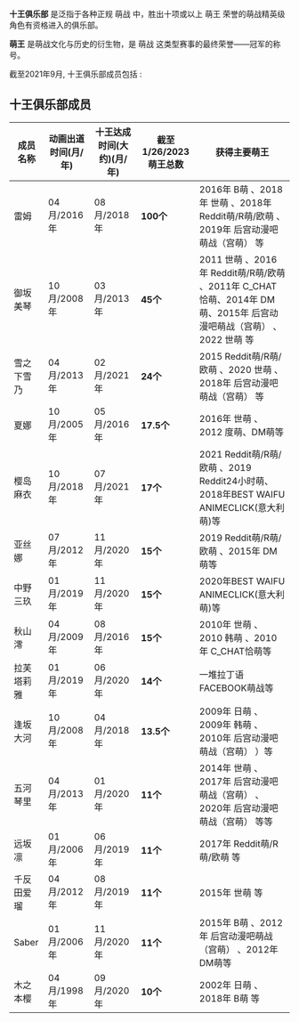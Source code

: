 **十王俱乐部** 是泛指于各种正规  萌战  中，胜出十项或以上  萌王  荣誉的萌战精英级角色有资格进入的俱乐部。

**萌王** 是萌战文化与历史的衍生物，是  萌战  这类型赛事的最终荣誉——冠军的称号。

截至2021年9月, 十王俱乐部成员包括 :

##  十王俱乐部成员

成员名称  |  动画出道时间(月/年)  |  十王达成时间(大约)(月/年)  |  截至1/26/2023 萌王总数  |  获得主要萌王   
---|---|---|---|---  
雷姆  |  04月/2016年  |  08月/2018年  |  **100个** |  2016年  B萌  、2018年  世萌  、2018年  Reddit萌/R萌/欧萌  、2019年  后宫动漫吧萌战（宫萌）  等   
御坂美琴  |  10月/2008年  |  03月/2013年  |  **45个** |  2011  世萌  、2016年  Reddit萌/R萌/欧萌  、2011年 C_CHAT恰萌、2014年 DM萌、2015年  后宫动漫吧萌战（宫萌）  、2022  世萌  等   
雪之下雪乃  |  04月/2013年  |  02月/2021年  |  **24个** |  2015  Reddit萌/R萌/欧萌  、2020  世萌  、2018年  后宫动漫吧萌战（宫萌）  等   
夏娜  |  10月/2005年  |  05月/2016年  |  **17.5个** |  2016年  世萌  、2012 度萌、DM萌等   
樱岛麻衣  |  10月/2018年  |  07月/2021年  |  **17个** |  2021  Reddit萌/R萌/欧萌  、2019 Reddit24小时萌、2018年BEST WAIFU ANIMECLICK(意大利萌)等   
亚丝娜  |  07月/2012年  |  11月/2020年  |  **15个** |  2019  Reddit萌/R萌/欧萌  、2015年 DM萌等   
中野三玖  |  01月/2019年  |  11月/2020年  |  **15个** |  2020年BEST WAIFU ANIMECLICK(意大利萌)等   
秋山澪  |  04月/2009年  |  08月/2016年  |  **15个** |  2010年  世萌  、2010  韩萌  、2010年 C_CHAT恰萌等   
拉芙塔莉雅  |  01月/2019年  |  06月/2020年  |  **14个** |  一堆拉丁语FACEBOOK萌战等   
逢坂大河  |  10月/2008年  |  04月/2018年  |  **13.5个** |  2009年  日萌  、2009年  韩萌  、2010年  后宫动漫吧萌战（宫萌）  ）等   
五河琴里  |  04月/2013年  |  01月/2020年  |  **11个** |  2014年  世萌  、2017年  后宫动漫吧萌战（宫萌）  、2020年  后宫动漫吧萌战（宫萌）  等等   
远坂凛  |  01月/2006年  |  06月/2019年  |  **11个** |  2017年  Reddit萌/R萌/欧萌  等   
千反田爱瑠  |  04月/2012年  |  08月/2019年  |  **11个** |  2015年  世萌  等   
Saber  |  01月/2006年  |  11月/2020年  |  **11个** |  2015年  B萌  、2012年  后宫动漫吧萌战（宫萌）  、2012年 DM萌等   
木之本樱  |  04月/1998年  |  09月/2020年  |  **10个** |  2002年  日萌  、2018年  B萌  等 

